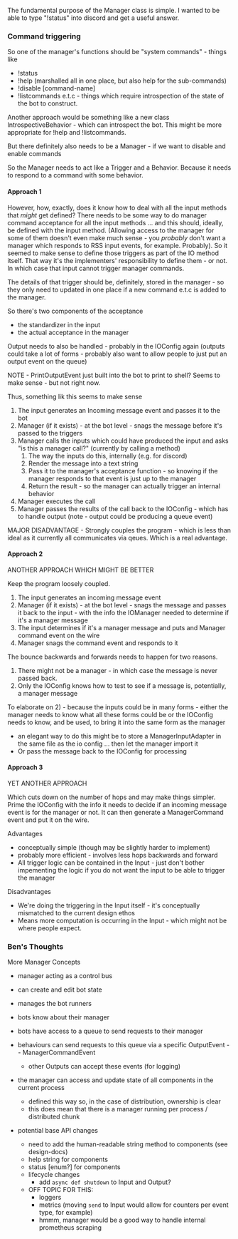 The fundamental purpose of the Manager class is simple.
I wanted to be able to type "!status" into discord and get a useful answer.

### Command triggering

So one of the manager's functions should be "system commands" - things like
 - !status
 - !help (marshalled all in one place, but also help for the sub-commands)
 - !disable [command-name]
 - !listcommands
e.t.c - things which require introspection of the state of the bot to construct.

Another approach would be something like a new class IntrospectiveBehavior - which can introspect the bot.
This might be more appropriate for !help and !listcommands.

But there definitely also needs to be a Manager - if we want to disable and enable commands

So the Manager needs to act like a Trigger and a Behavior.
Because it needs to respond to a command with some behavior.

#### Approach 1

However, how, exactly, does it know how to deal with all the input methods that _might_ get defined?
There needs to be some way to do manager command acceptance for all the input methods ... and this should, ideally, be
defined with the input method.
(Allowing access to the manager for some of them doesn't even make much sense  - you _probably_ don't want a manager 
which responds to RSS input events, for example. Probably).
So it seemed to make sense to define those triggers as part of the IO method itself.
That way it's the implementers' responsibility to define them - or not.
In which case that input cannot trigger manager commands.

The details of that trigger should be, definitely, stored in the manager - so they only need to updated in one
place if a new command e.t.c is added to the manager.

So there's two components of the acceptance
 - the standardizer in the input
 - the actual acceptance in the manager

Output needs to also be handled - probably in the IOConfig again (outputs could take a lot of forms - probably also want
to allow people to just put an output event on the queue)

NOTE - PrintOutputEvent just built into the bot to print to shell? Seems to make sense - but not right now.

Thus, something lik this seems to make sense
1) The input generates an Incoming message event and passes it to the bot
2) Manager (if it exists) - at the bot level - snags the message before it's passed to the triggers
3) Manager calls the inputs which could have produced the input and asks "is this a manager call?" (currently by calling a method)
   1) The way the inputs do this, internally (e.g. for discord)
   2) Render the message into a text string
   3) Pass it to the manager's acceptance function - so knowing if the manager responds to that event is just up to the manager
   4) Return the result - so the manager can actually trigger an internal behavior
4) Manager executes the call
5) Manager passes the results of the call back to the IOConfig - which has to handle output (note - output could be producing a queue event)

MAJOR DISADVANTAGE - Strongly couples the program - which is less than ideal as it currently all communicates via qeues.
Which is a real advantage.

#### Approach 2

ANOTHER APPROACH WHICH MIGHT BE BETTER

Keep the program loosely coupled.
1) The input generates an incoming message event
2) Manager (if it exists) - at the bot level - snags the message and passes it back to the input - with the info the IOManager needed to determine if it's a manager message
3) The input determines if it's a manager message and puts and Manager command event on the wire
4) Manager snags the command event and responds to it

The bounce backwards and forwards needs to happen for two reasons.
1) There might not be a manager - in which case the message is never passed back.
2) Only the IOConfig knows how to test to see if a message is, potentially, a manager message 

To elaborate on 2) - because the inputs could be in many forms - either the manager needs to know what all 
these forms could be or the IOConfig needs to know, and be used, to bring it into the same form as the manager
 - an elegant way to do this might be to store a ManagerInputAdapter in the same file as the io config ... then let the manager import it
 - Or pass the message back to the IOConfig for processing

#### Approach 3

YET ANOTHER APPROACH

Which cuts down on the number of hops and may make things simpler.
Prime the IOConfig with the info it needs to decide if an incoming message event is for the manager or not.
It can then generate a ManagerCommand event and put it on the wire.

Advantages 
 - conceptually simple (though may be slightly harder to implement)
 - probably more efficient - involves less hops backwards and forward
 - All trigger logic can be contained in the Input - just don't bother impementing the logic if you do not want the input to be able to trigger the manager

Disadvantages
 - We're doing the triggering in the Input itself - it's conceptually mismatched to the current design ethos
 - Means more computation is occurring in the Input - which might not be where people expect.






### Ben's Thoughts

More Manager Concepts

- manager acting as a control bus
- can create and edit bot state
- manages the bot runners

- bots know about their manager
- bots have access to a queue to send requests to their manager
- behaviours can send requests to this queue via a specific OutputEvent -- ManagerCommandEvent
   - other Outputs can accept these events (for logging)

- the manager can access and update state of all components in the current process
   - defined this way so, in the case of distribution, ownership is clear
   - this does mean that there is a manager running per process / distributed chunk

- potential base API changes
   - need to add the human-readable string method to components (see design-docs)
   - help string for components
   - status \[enum?] for components
   - lifecycle changes
      - add `async def shutdown` to Input and Output?
   - OFF TOPIC FOR THIS:
      - loggers
      - metrics (moving `send` to Input would allow for counters per event type, for example)
      - hmmm, manager would be a good way to handle internal prometheus scraping
